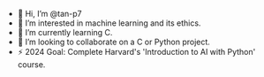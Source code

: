 - 👋 Hi, I’m @tan-p7
- 👀 I’m interested in machine learning and its ethics.
- 🌱 I’m currently learning C.
- 💞️ I’m looking to collaborate on a C or Python project.
- ⚡ 2024 Goal: Complete Harvard's 'Introduction to AI with Python' course.

<!---
tan-p7/tan-p7 is a ✨ special ✨ repository because its `README.md` (this file) appears on your GitHub profile.
You can click the Preview link to take a look at your changes.
--->
